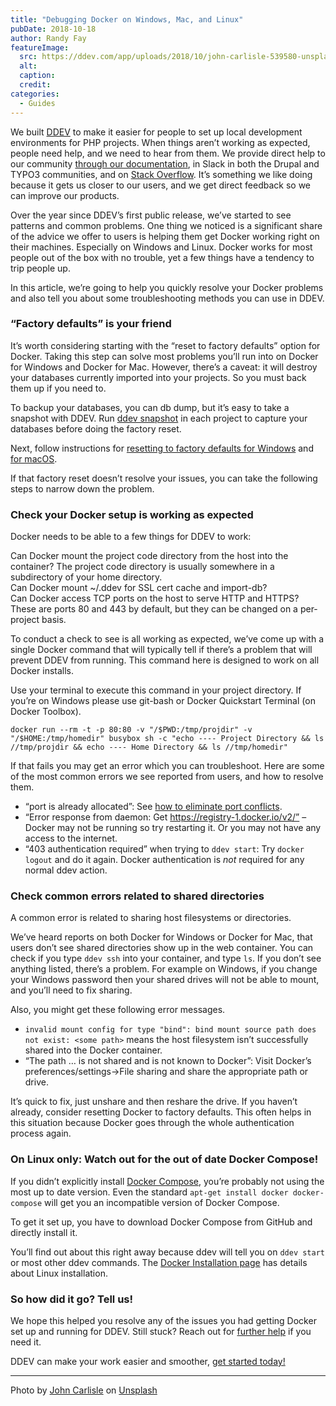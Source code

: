 ```yaml
---
title: "Debugging Docker on Windows, Mac, and Linux"
pubDate: 2018-10-18
author: Randy Fay
featureImage:
  src: https://ddev.com/app/uploads/2018/10/john-carlisle-539580-unsplash-e1539785420243.jpg
  alt:
  caption:
  credit:
categories:
  - Guides
---
```


We built [DDEV](https://ddev.com/what-is-ddev/) to make it easier for people to set up local development environments for PHP projects. When things aren’t working as expected, people need help, and we need to hear from them. We provide direct help to our community [through our documentation](https://ddev.readthedocs.io/en/latest/#support), in Slack in both the Drupal and TYPO3 communities, and on [Stack Overflow](https://stackoverflow.com/tags/ddev). It’s something we like doing because it gets us closer to our users, and we get direct feedback so we can improve our products.

Over the year since DDEV’s first public release, we’ve started to see patterns and common problems. One thing we noticed is a significant share of the advice we offer to users is helping them get Docker working right on their machines. Especially on Windows and Linux. Docker works for most people out of the box with no trouble, yet a few things have a tendency to trip people up.

In this article, we’re going to help you quickly resolve your Docker problems and also tell you about some troubleshooting methods you can use in DDEV.

### “Factory defaults” is your friend

It’s worth considering starting with the “reset to factory defaults” option for Docker. Taking this step can solve most problems you’ll run into on Docker for Windows and Docker for Mac. However, there’s a caveat: it will destroy your databases currently imported into your projects. So you must back them up if you need to.

To backup your databases, you can db dump, but it’s easy to take a snapshot with DDEV. Run [ddev snapshot](https://ddev.readthedocs.io/en/latest/users/cli-usage/#snapshotting-and-restoring-a-database) in each project to capture your databases before doing the factory reset.

Next, follow instructions for [resetting to factory defaults for Windows](https://docs.docker.com/docker-for-windows/#reset) and [for macOS](https://docs.docker.com/docker-for-mac/#reset).

If that factory reset doesn’t resolve your issues, you can take the following steps to narrow down the problem.

### Check your Docker setup is working as expected

Docker needs to be able to a few things for DDEV to work:

Can Docker mount the project code directory from the host into the container? The project code directory is usually somewhere in a subdirectory of your home directory.  
Can Docker mount \~/.ddev for SSL cert cache and import-db?  
Can Docker access TCP ports on the host to serve HTTP and HTTPS? These are ports 80 and 443 by default, but they can be changed on a per-project basis.

To conduct a check to see is all working as expected, we’ve come up with a single Docker command that will typically tell if there’s a problem that will prevent DDEV from running. This command here is designed to work on all Docker installs.

Use your terminal to execute this command in your project directory. If you’re on Windows please use git-bash or Docker Quickstart Terminal (on Docker Toolbox).

`docker run --rm -t -p 80:80 -v "/$PWD:/tmp/projdir" -v "/$HOME:/tmp/homedir" busybox sh -c "echo ---- Project Directory && ls //tmp/projdir && echo ---- Home Directory && ls //tmp/homedir"`

If that fails you may get an error which you can troubleshoot. Here are some of the most common errors we see reported from users, and how to resolve them.

- “port is already allocated”: See [how to eliminate port conflicts](https://ddev.readthedocs.io/en/latest/users/troubleshooting/#webserver-ports-are-already-occupied-by-another-webserver).
- “Error response from daemon: Get https://registry-1.docker.io/v2/” – Docker may not be running so try restarting it. Or you may not have any access to the internet.
- “403 authentication required” when trying to `ddev start`: Try `docker logout` and do it again. Docker authentication is _not_ required for any normal ddev action.

### Check common errors related to shared directories

A common error is related to sharing host filesystems or directories.

We’ve heard reports on both Docker for Windows or Docker for Mac, that users don’t see shared directories show up in the web container. You can check if you type `ddev ssh` into your container, and type `ls`. If you don’t see anything listed, there’s a problem. For example on Windows, if you change your Windows password then your shared drives will not be able to mount, and you’ll need to fix sharing.

Also, you might get these following error messages.

- `invalid mount config for type "bind": bind mount source path does not exist: <some path>` means the host filesystem isn’t successfully shared into the Docker container.
- “The path … is not shared and is not known to Docker”: Visit Docker’s preferences/settings->File sharing and share the appropriate path or drive.

It’s quick to fix, just unshare and then reshare the drive. If you haven’t already, consider resetting Docker to factory defaults. This often helps in this situation because Docker goes through the whole authentication process again.

### On Linux only: Watch out for the out of date Docker Compose!

If you didn’t explicitly install [Docker Compose](https://docs.docker.com/compose/compose-file/), you’re probably not using the most up to date version. Even the standard `apt-get install docker docker-compose` will get you an incompatible version of Docker Compose.

To get it set up, you have to download Docker Compose from GitHub and directly install it.

You’ll find out about this right away because ddev will tell you on `ddev start` or most other ddev commands. The [Docker Installation page](https://ddev.readthedocs.io/en/latest/users/docker%5Finstallation/) has details about Linux installation.

### So how did it go? Tell us!

We hope this helped you resolve any of the issues you had getting Docker set up and running for DDEV. Still stuck? Reach out for [further help](https://ddev.readthedocs.io/en/latest/#support) if you need it.

DDEV can make your work easier and smoother, [get started today!](https://ddev.com/get-started/)

---

Photo by [John Carlisle](https://unsplash.com/photos/l090uFWoPaI?utm%5Fsource=unsplash&utm%5Fmedium=referral&utm%5Fcontent=creditCopyText) on [Unsplash](https://unsplash.com/search/photos/wires?utm%5Fsource=unsplash&utm%5Fmedium=referral&utm%5Fcontent=creditCopyText)
